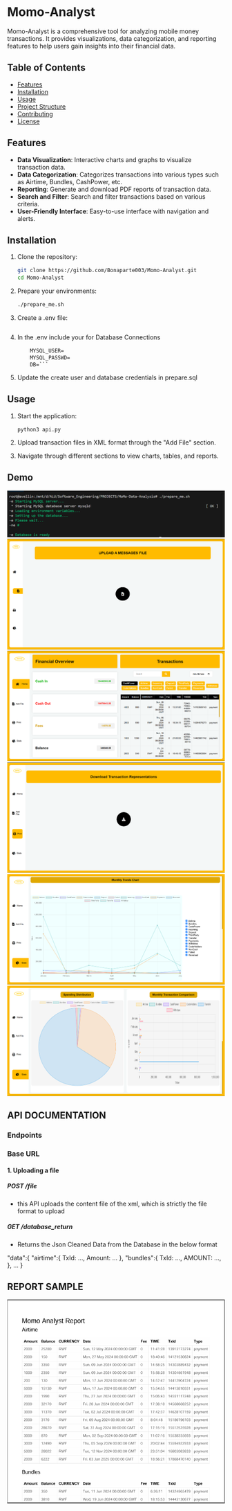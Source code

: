 # Momo-Analyst

Momo-Analyst is a comprehensive tool for analyzing mobile money transactions. It provides visualizations, data categorization, and reporting features to help users gain insights into their financial data.

## Table of Contents

- [Features](#features)
- [Installation](#installation)
- [Usage](#usage)
- [Project Structure](#project-structure)
- [Contributing](#contributing)
- [License](#license)

## Features

- **Data Visualization**: Interactive charts and graphs to visualize transaction data.
- **Data Categorization**: Categorizes transactions into various types such as Airtime, Bundles, CashPower, etc.
- **Reporting**: Generate and download PDF reports of transaction data.
- **Search and Filter**: Search and filter transactions based on various criteria.
- **User-Friendly Interface**: Easy-to-use interface with navigation and alerts.

## Installation

1. Clone the repository:
    ```sh
    git clone https://github.com/Bonaparte003/Momo-Analyst.git
    cd Momo-Analyst
    ```

2. Prepare your environments:
    ```sh
    ./prepare_me.sh
    ```

3. Create a .env file:
    ``` touch .env
    ```

4. In the .env include your for Database Connections
    ``` MYSQL_HOST=
        MYSQL_USER=
        MYSQL_PASSWD=
        DB=```
5. Update the create user and database credentials in prepare.sql



## Usage

1. Start the application:
    ```
    python3 api.py
    ```

2. Upload transaction files in XML format through the "Add File" section.

3. Navigate through different sections to view charts, tables, and reports.

## Demo
![Alt text](/images/1.png)
![Alt text](/images/2.png)
![Alt text](/images/3.png)
![Alt text](/images/4.png)
![Alt text](/images/5.png)
![Alt text](/images/6.png)

## API DOCUMENTATION
### Endpoints
### Base URL

#### 1. Uploading a file


##### POST /file

- this API uploads the content file of the xml, which is strictly the file format
to upload

##### GET /database_return

- Returns the Json Cleaned Data from the Database in the below format

"data":{
    "airtime":{
        TxId: ...,
        Amount: ...
    },
    "bundles":{
        TxId: ...,
        AMOUNT: ...,
    },
    ...
}

## REPORT SAMPLE
![Alt text](/images/report.png)